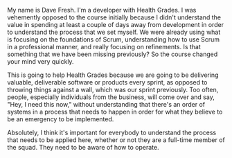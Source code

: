 My name is Dave Fresh. I'm a developer with Health Grades. I was vehemently opposed to the course initially because I didn't understand the value in spending at least a couple of days away from development in order to understand the process that we set myself. We were already using what is focusing on the foundations of Scrum, understanding how to use Scrum in a professional manner, and really focusing on refinements. Is that something that we have been missing previously? So the course changed your mind very quickly.

This is going to help Health Grades because we are going to be delivering valuable, deliverable software or products every sprint, as opposed to throwing things against a wall, which was our sprint previously. Too often, people, especially individuals from the business, will come over and say, "Hey, I need this now," without understanding that there's an order of systems in a process that needs to happen in order for what they believe to be an emergency to be implemented.

Absolutely, I think it's important for everybody to understand the process that needs to be applied here, whether or not they are a full-time member of the squad. They need to be aware of how to operate.